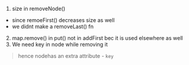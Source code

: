 1) size in removeNode()
- since remoeFirst() decreases size as well
- we didnt make a removeLast() fn
2) map.remove() in put() not in addFirst bec it is used elsewhere as well
3) We need key in node while removing it
>    hence nodehas an extra attribute - `key`
​